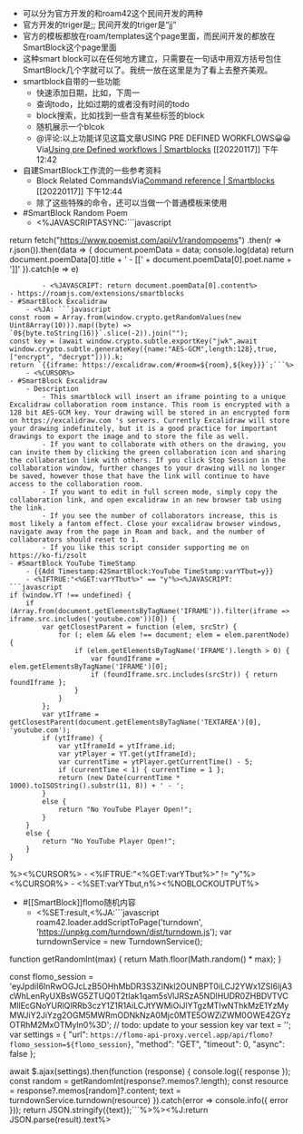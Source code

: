 - 可以分为官方开发的和roam42这个民间开发的两种
- 官方开发的triger是;; 民间开发的triger是“jj”  
- 官方的模板都放在roam/templates这个page里面，而民间开发的都放在SmartBlock这个page里面
- 这种smart block可以在任何地方建立，只需要在一句话中用双方括号包住SmartBlock几个字就可以了。我统一放在这里是为了看上去整齐美观。
- smartblock自带的一些功能
    - 快速添加日期，比如，下周一
    - 查询todo，比如过期的或者没有时间的todo
    - block搜索，比如找到一些含有某些标签的block
    - 随机展示一个blcok
    - @评论:以上功能详见这篇文章USING PRE DEFINED WORKFLOWS😀😀Via[Using pre Defined workflows | Smartblocks](https://roamjs.com/extensions/smartblocks/using_pre-defined_workflows) [[20220117]] 下午12:42
- 自建SmartBlock工作流的一些参考资料
    - Block Related CommandsVia[Command reference | Smartblocks](https://roamjs.com/extensions/smartblocks/command_reference) [[20220117]] 下午12:44
    - 除了这些特殊的命令，还可以当做一个普通模板来使用
- #SmartBlock Random Poem
    - <%JAVASCRIPTASYNC:```javascript

return fetch("https://www.poemist.com/api/v1/randompoems")
.then(r => r.json()).then(data => {
  document.poemData = data;
  console.log(data)
  return document.poemData[0].title + ' - [[' + document.poemData[0].poet.name + ']]'
}).catch(e => e)
```%>
        - <%JAVASCRIPT: return document.poemData[0].content%>
- https://roamjs.com/extensions/smartblocks
- #SmartBlock Excalidraw
    - <%JA: ```javascript
const room = Array.from(window.crypto.getRandomValues(new Uint8Array(10))).map((byte) => `0${byte.toString(16)}`.slice(-2)).join("");
const key = (await window.crypto.subtle.exportKey("jwk",await window.crypto.subtle.generateKey({name:"AES-GCM",length:128},true,["encrypt", "decrypt"]))).k;
return `{{iframe: https://excalidraw.com/#room=${room},${key}}}`;```%>
    - <%CURSOR%>
- #SmartBlock Excalidraw
    - Description
        - This smartblock will insert an iframe pointing to a unique Excalidraw collaboration room instance. This room is encrypted with a 128 bit AES-GCM key. Your drawing will be stored in an encrypted form on https://excalidraw.com 's servers. Currently Excalidraw will store your drawing indefinitely, but it is a good practice for important drawings to export the image and to store the file as well.
        - If you want to collaborate with others on the drawing, you can invite them by clicking the green collaboration icon and sharing the collaboration link with others. If you click Stop Session in the collaboration window, further changes to your drawing will no longer be saved, however those that have the link will continue to have access to the collaboration room. 
        - If you want to edit in full screen mode, simply copy the collaboration link, and open excalidraw in an new browser tab using the link.
        - If you see the number of collaborators increase, this is most likely a fantom effect. Close your excalidraw browser windows, navigate away from the page in Roam and back, and the number of collaborators should reset to 1.
        - If you like this script consider supporting me on https://ko-fi/zsolt
- #SmartBlock YouTube TimeStamp
    - {{Add Timestamp:42SmartBlock:YouTube TimeStamp:varYTbut=y}}
    - <%IFTRUE:"<%GET:varYTbut%>" == "y"%><%JAVASCRIPT:
```javascript
if (window.YT !== undefined) {
    if (Array.from(document.getElementsByTagName('IFRAME')).filter(iframe => iframe.src.includes('youtube.com'))[0]) {
        var getClosestParent = function (elem, srcStr) {
            for (; elem && elem !== document; elem = elem.parentNode) {
                if (elem.getElementsByTagName('IFRAME').length > 0) {
                    var foundIframe = elem.getElementsByTagName('IFRAME')[0];
                    if (foundIframe.src.includes(srcStr)) { return foundIframe };
                }
            }
        };
        var ytIframe = getClosestParent(document.getElementsByTagName('TEXTAREA')[0], 'youtube.com');
        if (ytIframe) {
            var ytIframeId = ytIframe.id;
            var ytPlayer = YT.get(ytIframeId);
            var currentTime = ytPlayer.getCurrentTime() - 5;
            if (currentTime < 1) { currentTime = 1 };
            return (new Date(currentTime * 1000).toISOString().substr(11, 8)) + ' - ';
        }
        else {
            return "No YouTube Player Open!";
        }
    }
    else {
        return "No YouTube Player Open!";
    }
}
```
%><%CURSOR%>
    - <%IFTRUE:"<%GET:varYTbut%>" != "y"%> <%CURSOR%>
    - <%SET:varYTbut,n%><%NOBLOCKOUTPUT%>
- #[[SmartBlock]]flomo随机内容
    - <%SET:result,<%JA:```javascript
roam42.loader.addScriptToPage('turndown', 'https://unpkg.com/turndown/dist/turndown.js');
var turndownService = new TurndownService();

function getRandomInt(max) {
  return Math.floor(Math.random() * max);
}

const flomo_session = 'eyJpdiI6InRwOGJcLzB5OHhMbDR3S3ZINkl2OUNBPT0iLCJ2YWx1ZSI6IjA3cWhLenRyUXBsWG5ZTUQ0T2tIak1qam5sVlJRSzA5NDlHUDR0ZHBDVTVCMllEcGNoYURlQlRRb3czY1Z1R1AiLCJtYWMiOiJlYTgzMTIwNThkMzE1YzMyMWJiY2JiYzg2OGM5MWRmODNkNzA0Mjc0MTE5OWZiZWM0OWE4ZGYzOTRhM2MxOTMyIn0%3D'; // todo: update to your session key
var text = '';
var settings = {
  "url": `https://flomo-api-proxy.vercel.app/api/flomo?flomo_session=${flomo_session}`,
  "method": "GET",
  "timeout": 0,
  "async": false
};

await $.ajax(settings).then(function (response) {
  console.log({ response });
  const random = getRandomInt(response?.memos?.length);
  const resource = response?.memos[random]?.content;
  text = turndownService.turndown(resource)
}).catch(error =>  console.info({ error }));
return JSON.stringify({text});```%>%><%J:return JSON.parse(result).text%>
